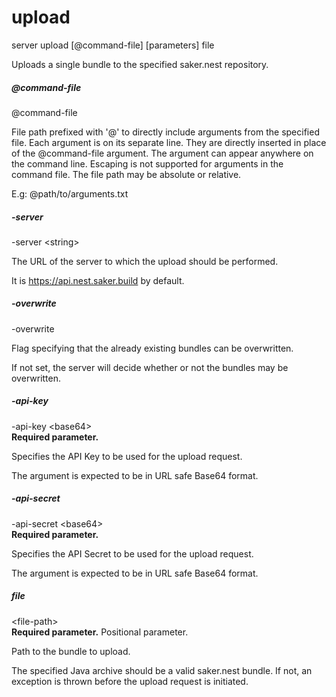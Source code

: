 # upload

<div class="doc-cmdref-cmd-usage">

server upload [@command-file] [parameters] file

</div>

<div class="doc-cmdref-cmd-doc">

Uploads a single bundle to the specified saker.nest repository.

</div>

##### @command-file

<div class="doc-cmdref-param-aliases">@command-file
</div>

<div class="doc-cmdref-param-flags">
</div>

<div class="doc-cmdref-param-doc">

File path prefixed with '@' to directly include arguments from the 
specified file. Each argument is on its separate line. They are
directly inserted in place of the @command-file argument. 
The argument can appear anywhere on the command line. Escaping
is not supported for arguments in the command file. 
The file path may be absolute or relative.

E.g: @path/to/arguments.txt

</div>


##### -server

<div class="doc-cmdref-param-aliases">-server &lt;string&gt;
</div>

<div class="doc-cmdref-param-flags">
</div>

<div class="doc-cmdref-param-doc">

The URL of the server to which the upload should be performed.

It is https://api.nest.saker.build by default.

</div>


##### -overwrite

<div class="doc-cmdref-param-aliases">-overwrite
</div>

<div class="doc-cmdref-param-flags">
</div>

<div class="doc-cmdref-param-doc">

Flag specifying that the already existing bundles can be overwritten.

If not set, the server will decide whether or not the bundles may be
overwritten.

</div>


##### -api-key

<div class="doc-cmdref-param-aliases">-api-key &lt;base64&gt;
</div>

<div class="doc-cmdref-param-flags">
<b>Required parameter.</b> 
</div>

<div class="doc-cmdref-param-doc">

Specifies the API Key to be used for the upload request.

The argument is expected to be in URL safe Base64 format.

</div>


##### -api-secret

<div class="doc-cmdref-param-aliases">-api-secret &lt;base64&gt;
</div>

<div class="doc-cmdref-param-flags">
<b>Required parameter.</b> 
</div>

<div class="doc-cmdref-param-doc">

Specifies the API Secret to be used for the upload request.

The argument is expected to be in URL safe Base64 format.

</div>


##### file

<div class="doc-cmdref-param-format">&lt;file-path&gt;</div>

<div class="doc-cmdref-param-flags">
<b>Required parameter.</b> 
Positional parameter. 
</div>

<div class="doc-cmdref-param-doc">

Path to the bundle to upload.

The specified Java archive should be a valid saker.nest bundle.
If not, an exception is thrown before the upload request is initiated.

</div>

